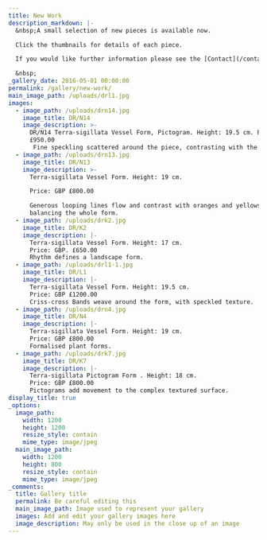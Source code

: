```yaml
---
title: New Work
description_markdown: |-
  &nbsp;A small selection of new pieces is available now.

  Click the thumbnails for details of each piece.

  If you would like further information please see the [Contact](/contact) page.

  &nbsp;
_gallery_date: 2016-05-01 00:00:00
permalink: /gallery/new-work/
main_image_path: /uploads/drl1.jpg
images:
  - image_path: /uploads/drn14.jpg
    image_title: DR/N14
    image_description: >-
      DR/N14 Terra-sigillata Vessel Form, Pictogram. Height: 19.5 cm. Price: GBP
      £950.00
       Fine speckling scattered around the piece, contrasting with the orange. Development of the carbon around the lines.
  - image_path: /uploads/drn13.jpg
    image_title: DR/N13
    image_description: >-
      Terra-sigillata Vessel Form. Height: 19 cm. 

      Price: GBP £800.00

      Generous looping lines flow and contrast with oranges and yellows
      balancing the whole form.
  - image_path: /uploads/drk2.jpg
    image_title: DR/K2
    image_description: |-
      Terra-sigillata Vessel Form. Height: 17 cm.
      Price: GBP. £650.00
      Rhythm defines a landscape form.
  - image_path: /uploads/drl1-1.jpg
    image_title: DR/L1
    image_description: |-
      Terra-sigillata Vessel Form. Height: 19.5 cm.
      Price: GBP £1200.00
      Criss-cross Bands weave around the form, with speckled texture.
  - image_path: /uploads/drn4.jpg
    image_title: DR/N4
    image_description: |-
      Terra-sigillata Vessel Form. Height: 19 cm.
      Price: GBP £800.00
      Formalised plant forms.
  - image_path: /uploads/drk7.jpg
    image_title: DR/K7
    image_description: |-
      Terra-sigillata Pictogram Form . Height: 18 cm.  
      Price: GBP £800.00
      Pictograms add movement to the complex textured surface.
display_title: true
_options:
  image_path:
    width: 1200
    height: 1200
    resize_style: contain
    mime_type: image/jpeg
  main_image_path:
    width: 1200
    height: 800
    resize_style: contain
    mime_type: image/jpeg
_comments:
  title: Gallery title
  permalink: Be careful editing this
  main_image_path: Image used to represent your gallery
  images: Add and edit your gallery images here
  image_description: May only be used in the close up of an image
---
```


